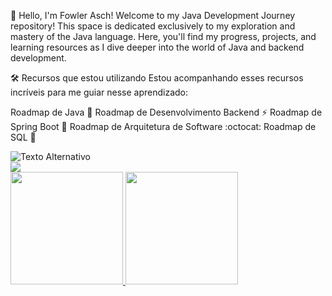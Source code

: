 👋 Hello, I'm Fowler Asch!
Welcome to my Java Development Journey repository! This space is dedicated exclusively to my exploration and mastery of the Java language. Here, you'll find my progress, projects, and learning resources as I dive deeper into the world of Java and backend development.

🛠️ Recursos que estou utilizando
Estou acompanhando esses recursos incríveis para me guiar nesse aprendizado:

Roadmap de Java 🐙
Roadmap de Desenvolvimento Backend ⚡
Roadmap de Spring Boot 🌱
Roadmap de Arquitetura de Software :octocat:
Roadmap de SQL 🤖

<img src="C:\Users\suele\Downloads\octocat-1727740416429.png" alt="Texto Alternativo">

<div>  
<a href="https://instagram.com/seu-usuário-instagram-aqui" target="_blank"><img loading="lazy" src="https://img.shields.io/badge/-Instagram-%23E4405F?style=for-the-badge&logo=instagram&logoColor=white" target="_blank"></a>
</div>

<div>
<a href="https://github.com/seu-usuário-aqui">
<img loading="lazy" height="180em" src="https://github-readme-stats.vercel.app/api/top-langs/?username=seu-usuário-aqui&layout=compact&langs_count=7&theme=dracula"/>
<img loading="lazy" height="180em" src="https://github-readme-stats.vercel.app/api?username=seu-usuário-aqui&show_icons=true&theme=dracula&include_all_commits=true&count_private=true"/>
</div>

